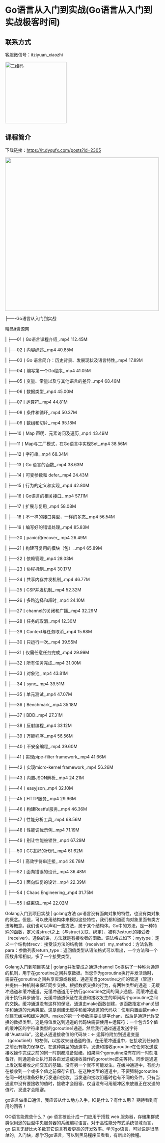 # Go语言从入门到实战(Go语言从入门到实战极客时间)

## 联系方式

客服微信号：itziyuan_xiaozhi

<img src="https://ziyuanyun.oss-cn-guangzhou.aliyuncs.com/common/20240614073449/666b82192834a.jpg" width="200" height="200" alt="二维码">

## 课程简介

下载链接：https://it.dyqufx.com/posts?id=2305

<img src="https://ziyuanyun.oss-cn-guangzhou.aliyuncs.com/yun/20240515183813/6644909564ab4.jpg" width="500" alt="">

  ├──-Go语言从入门到实战

 精品it资源网



 | ├──01丨Go语言课程介绍_.mp4 112.45M

 | ├──02丨内容综述_.mp4 40.85M

 | ├──03丨Go 语言简介：历史背景、发展现状及语言特性_.mp4 17.89M

 | ├──04丨编写第一个Go程序_.mp4 41.05M

 | ├──05丨变量、常量以及与其他语言的差异_.mp4 68.46M

 | ├──06丨数据类型_.mp4 45.00M

 | ├──07丨运算符_.mp4 44.81M

 | ├──08丨条件和循环_.mp4 50.37M

 | ├──09丨数组和切片_.mp4 95.18M

 | ├──10丨Map 声明、元素访问及遍历_.mp4 43.49M

 | ├──11丨Map与工厂模式，在Go语言中实现Set_.mp4 38.56M

 | ├──12丨字符串_.mp4 68.34M

 | ├──13丨Go 语言的函数_.mp4 38.63M

 | ├──14丨可变参数和 defer_.mp4 24.43M

 | ├──15丨行为的定义和实现_.mp4 42.80M

 | ├──16丨Go语言的相关接口_.mp4 57.11M

 | ├──17丨扩展与复用_.mp4 58.08M

 | ├──18丨不一样的接口类型，一样的多态_.mp4 56.54M

 | ├──19丨编写好的错误处理_.mp4 85.83M

 | ├──20丨panic和recover_.mp4 26.49M

 | ├──21丨构建可复用的模块（包）_.mp4 65.89M

 | ├──22丨依赖管理_.mp4 28.03M

 | ├──23丨协程机制_.mp4 30.17M

 | ├──24丨共享内存并发机制_.mp4 46.77M

 | ├──25丨CSP并发机制_.mp4 52.32M

 | ├──26丨多路选择和超时_.mp4 24.10M

 | ├──27丨channel的关闭和广播_.mp4 32.29M

 | ├──28丨任务的取消_.mp4 12.30M

 | ├──29丨Context与任务取消_.mp4 15.68M

 | ├──30丨只运行一次_.mp4 39.55M

 | ├──31丨仅需任意任务完成_.mp4 29.99M

 | ├──32丨所有任务完成_.mp4 31.00M

 | ├──33丨对象池_.mp4 43.81M

 | ├──34丨sync_.mp4 39.51M

 | ├──35丨单元测试_.mp4 47.07M

 | ├──36丨Benchmark_.mp4 35.18M

 | ├──37丨BDD_.mp4 27.31M

 | ├──38丨反射编程_.mp4 33.12M

 | ├──39丨万能程序_.mp4 56.56M

 | ├──40丨不安全编程_.mp4 39.60M

 | ├──41丨实现pipe-filter framework_.mp4 41.66M

 | ├──42丨实现micro-kernel framework_.mp4 56.26M

 | ├──43丨内置JSON解析_.mp4 24.21M

 | ├──44丨easyjson_.mp4 32.10M

 | ├──45丨HTTP服务_.mp4 29.96M

 | ├──46丨构建Restful服务_.mp4 46.36M

 | ├──47丨性能分析工具_.mp4 68.56M

 | ├──48丨性能调优示例_.mp4 71.19M

 | ├──49丨别让性能被锁住_.mp4 67.29M

 | ├──50丨GC友好的代码_.mp4 61.62M

 | ├──51丨高效字符串连接_.mp4 26.78M

 | ├──52丨面向错误的设计_.mp4 36.48M

 | ├──53丨面向恢复的设计_.mp4 22.39M

 | ├──54丨Chaos Engineering_.mp4 31.75M

 | └──55丨结束语_.mp4 22.02M

 Golang入门到项目实战 | golang方法 go语言没有面向对象的特性，也没有类对象的概念。但是，可以使用结构体来模拟这些特性，我们都知道面向对象里面有类方法等概念。我们也可以声明一些方法，属于某个结构体。Go中的方法，是一种特殊的函数，定义域struct之上（与struct关联、绑定），被称为struct的接受者（receiver）。通俗的讲，方法就是有接收者的函数。语法格式如下：mytype：定义一个结构体recv：接受该方法的结构体（receiver）my_method：方法名称para：参数列表return_type：返回值类型从语法格式可以看出，一个方法和一个函数非常相似，多了一个接受类型。

 Golang入门到项目实战 | golang并发变成之通道channel Go提供了一种称为通道的机制，用于在goroutine之间共享数据。当您作为goroutine执行并发活动时，需要在goroutine之间共享资源或数据，通道充当goroutine之间的管道（管道）并提供一种机制来保证同步交换。根据数据交换的行为，有两种类型的通道：无缓冲通道和缓冲通道。无缓冲通道用于执行goroutine之间的同步通信，而缓冲通道用于执行异步通信。无缓冲通道保证在发送和接收发生的瞬间两个goroutine之间的交换。缓冲通道没有这样的保证。通道由make函数创建，该函数指定chan关键字和通道的元素类型。这是创建无缓冲和缓冲通道的代码块：使用内置函数make创建无缓冲和缓冲通道。make的第一个参数需要关键字chan，然后是通道允许交换的数据类型。这是将值发送到通道的代码块需要使用&lt;-运算符：一个包含5个值的缓冲区的字符串类型的goroutine1通道。然后我们通过通道发送字符串“Australia”。这是从通道接收值的代码块：&lt;- 运算符附加到通道变量（goroutine1）的左侧，以接收来自通道的值。在无缓冲通道中，在接收到任何值之前没有能力保存它。在这种类型的通道中，发送和接收goroutine在任何发送或接收操作完成之前的同一时刻都准备就绪。如果两个goroutine没有在同一时刻准备好，则通道会让执行其各自发送或接收操作的goroutine首先等待。同步是通道上发送和接收之间交互的基础。没有另一个就不可能发生。在缓冲通道中，有能力在接收到一个或多个值之前保存它们。在这种类型的通道中，不要强制goroutine在同一时刻准备好执行发送和接收。当发送和接收阻塞时也有不同的条件。只有当通道中没有要接收的值时，接收才会阻塞。仅当没有可用缓冲区来放置正在发送的值时，发送才会阻塞。

 go语言做串口通信，我应该从什么地方入手，IO是什么？有什么用？ 期待看到有用的回答！

 GO语言能做些什么？ go 语言被设计成一门应用于搭载 web 服务器，存储集群或类似用途的巨型中央服务器的系统编程语言。对于高性能分布式系统领域而言，go 语言无疑比大多数其它语言有着更高的开发效率。学习go语言，可以说是很简单的，入门快，想学习go语言，可以到黑马程序员看看，有新出的教程。

  
